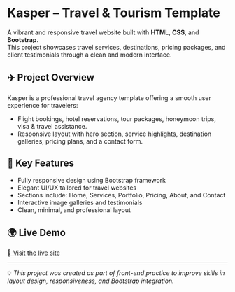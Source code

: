 # Kasper – Travel & Tourism Template

A vibrant and responsive travel website built with **HTML**, **CSS**, and **Bootstrap**.  
This project showcases travel services, destinations, pricing packages, and client testimonials through a clean and modern interface.

## ✈️ Project Overview  
Kasper is a professional travel agency template offering a smooth user experience for travelers:
- Flight bookings, hotel reservations, tour packages, honeymoon trips, visa & travel assistance.  
- Responsive layout with hero section, service highlights, destination galleries, pricing plans, and a contact form.

## 📌 Key Features
- Fully responsive design using Bootstrap framework  
- Elegant UI/UX tailored for travel websites  
- Sections include: Home, Services, Portfolio, Pricing, About, and Contact  
- Interactive image galleries and testimonials  
- Clean, minimal, and professional layout  

## 🌍 Live Demo  
[🔗 Visit the live site](https://olaabodouh.github.io/Kasper/)

---

💡 *This project was created as part of front-end practice to improve skills in layout design, responsiveness, and Bootstrap integration.*
